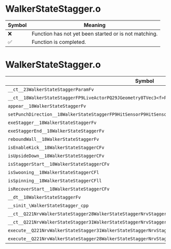 # WalkerStateStagger.o
| Symbol | Meaning 
| ------------- | ------------- 
| :x: | Function has not yet been started or is not matching. 
| :white_check_mark: | Function is completed. 


# WalkerStateStagger.o
| Symbol | Decompiled? |
| ------------- | ------------- |
| `__ct__23WalkerStateStaggerParamFv` | :x: |
| `__ct__18WalkerStateStaggerFP9LiveActorPQ29JGeometry8TVec3<f>P16WalkerStateParamP23WalkerStateStaggerParam` | :x: |
| `appear__18WalkerStateStaggerFv` | :x: |
| `setPunchDirection__18WalkerStateStaggerFP9HitSensorP9HitSensor` | :x: |
| `exeStagger__18WalkerStateStaggerFv` | :x: |
| `exeStaggerEnd__18WalkerStateStaggerFv` | :x: |
| `reboundWall__18WalkerStateStaggerFv` | :x: |
| `isEnableKick__18WalkerStateStaggerCFv` | :x: |
| `isUpsideDown__18WalkerStateStaggerCFv` | :x: |
| `isStaggerStart__18WalkerStateStaggerCFv` | :x: |
| `isSwooning__18WalkerStateStaggerCFl` | :x: |
| `isSpinning__18WalkerStateStaggerCFll` | :x: |
| `isRecoverStart__18WalkerStateStaggerCFv` | :x: |
| `__dt__18WalkerStateStaggerFv` | :x: |
| `__sinit_\WalkerStateStagger_cpp` | :x: |
| `__ct__Q221NrvWalkerStateStagger28WalkerStateStaggerNrvStaggerFv` | :x: |
| `__ct__Q221NrvWalkerStateStagger31WalkerStateStaggerNrvStaggerEndFv` | :x: |
| `execute__Q221NrvWalkerStateStagger31WalkerStateStaggerNrvStaggerEndCFP5Spine` | :x: |
| `execute__Q221NrvWalkerStateStagger28WalkerStateStaggerNrvStaggerCFP5Spine` | :x: |
